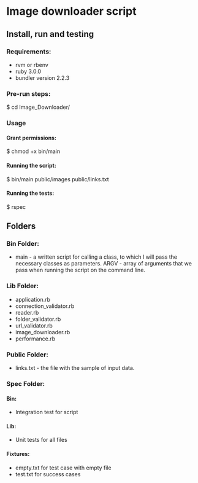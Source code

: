 # Image downloader script


## Install, run and testing

### Requirements:

- rvm or rbenv
- ruby 3.0.0
- bundler version 2.2.3

### Pre-run steps:


$ cd Image_Downloader/


### Usage

#### Grant permissions:


$ chmod +x bin/main

#### Running the script:

$ bin/main public/images public/links.txt


#### Running the tests:

$ rspec

## Folders

### Bin Folder:

- main - a written script for calling a class, to which I will pass the necessary classes as parameters. ARGV - array of arguments that we pass when running the script on the command line.

### Lib Folder:

- application.rb
- connection_validator.rb
- reader.rb 
- folder_validator.rb
- url_validator.rb
- image_downloader.rb
- performance.rb

### Public Folder:

- links.txt - the file with the sample of input data.

### Spec Folder:

#### Bin:

- Integration test for script

#### Lib:

- Unit tests for all files

#### Fixtures:

- empty.txt for test case with empty file
- test.txt for success cases